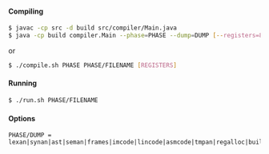 #### Compiling
```sh
$ javac -cp src -d build src/compiler/Main.java
$ java -cp build compiler.Main --phase=PHASE --dump=DUMP [--registers=8] FILE.prev
```
or
```sh
$ ./compile.sh PHASE PHASE/FILENAME [REGISTERS]
```

#### Running
```sh
$ ./run.sh PHASE/FILENAME
```

#### Options
```
PHASE/DUMP = lexan|synan|ast|seman|frames|imcode|lincode|asmcode|tmpan|regalloc|build
```
